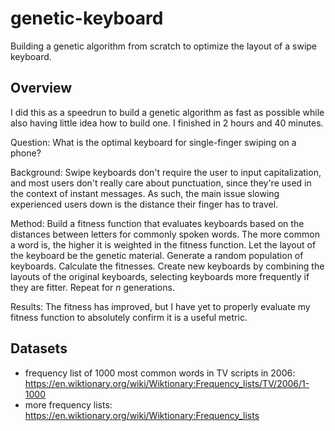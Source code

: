# genetic-keyboard
Building a genetic algorithm from scratch to optimize the layout of a swipe keyboard.

## Overview

I did this as a speedrun to build a genetic algorithm as fast as possible while also having little idea how to build one. I finished in 2 hours and 40 minutes. 

Question: What is the optimal keyboard for single-finger swiping on a phone?

Background: Swipe keyboards don't require the user to input capitalization, and most users don't really care about punctuation, since they're used in the context of instant messages. As such, the main issue slowing experienced users down is the distance their finger has to travel.

Method: Build a fitness function that evaluates keyboards based on the distances between letters for commonly spoken words. The more common a word is, the higher it is weighted in the fitness function. Let the layout of the keyboard be the genetic material. Generate a random population of keyboards. Calculate the fitnesses. Create new keyboards by combining the layouts of the original keyboards, selecting keyboards more frequently if they are fitter. Repeat for *n* generations.

Results: The fitness has improved, but I have yet to properly evaluate my fitness function to absolutely confirm it is a useful metric.

## Datasets

 - frequency list of 1000 most common words in TV scripts in 2006: https://en.wiktionary.org/wiki/Wiktionary:Frequency_lists/TV/2006/1-1000 
 - more frequency lists: https://en.wiktionary.org/wiki/Wiktionary:Frequency_lists

